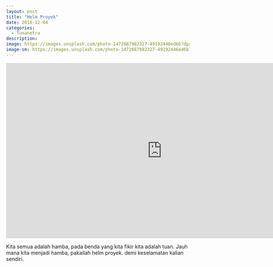 ```yaml
---
layout: post
title: "Helm Proyek"
date: 2016-12-04
categories:
  - Tunanetra
description: 
image: https://images.unsplash.com/photo-1472087982327-49192446ed6b?dpr=1&auto=format&fit=crop&w=1500&h=1000&q=80
image-sm: https://images.unsplash.com/photo-1472087982327-49192446ed6b?dpr=1&auto=format&fit=crop&w=500&h=300&q=80
---
```


<iframe width="854" height="480" src="https://www.youtube.com/embed/uM4m-TwMURM" frameborder="0" allowfullscreen></iframe>

Kita semua adalah hamba, pada benda yang kita fikir kita adalah tuan.
Jauh mana kita menjadi hamba, pakailah helm proyek.
demi keselamatan kalian sendiri.